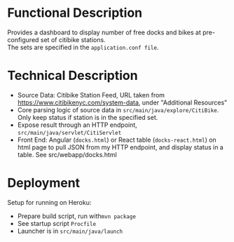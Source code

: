 Functional Description
======================
Provides a dashboard to display number of free docks and bikes at  pre-configured set of citibike stations.  
The sets are specified in the `application.conf file`.

Technical Description
=====================
* Source Data: Citibike Station Feed, URL taken from https://www.citibikenyc.com/system-data, under "Additional Resources"
* Core parsing logic of source data in `src/main/java/explore/CitiBike`.  Only keep status if station is in the specified set.
* Expose result through an HTTP endpoint, `src/main/java/servlet/CitiServlet`
* Front End: Angular (```docks.html```) or React table (```docks-react.html```) on html page to pull JSON from my HTTP endpoint, and display status in a table. See src/webapp/docks.html

Deployment
==========
Setup for running on Heroku:
* Prepare build script, run with```mvn package```
* See startup script `Procfile`
* Launcher is in `src/main/java/launch`
